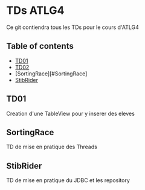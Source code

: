# TDs ATLG4
Ce git contiendra tous les TDs pour le cours d'ATLG4

## Table of contents
* [TD01](#TD01)
* [TD02](#TD02)
* [SortingRace][#SortingRace]
* [StibRider](#StibRider)


## TD01
Creation d'une TableView pour y inserer des eleves

## SortingRace
TD de mise en pratique des Threads

## StibRider
TD de mise en pratique du JDBC et les repository
